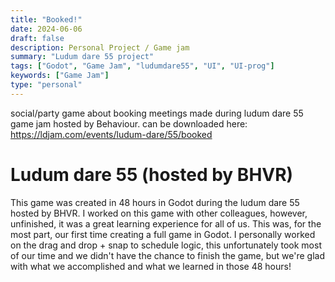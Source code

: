 ```yaml
---
title: "Booked!"
date: 2024-06-06
draft: false
description: Personal Project / Game jam
summary: "Ludum dare 55 project"
tags: ["Godot", "Game Jam", "ludumdare55", "UI", "UI-prog"]
keywords: ["Game Jam"]
type: "personal"
---
```

social/party game about booking meetings made during ludum dare 55 game jam hosted by Behaviour. can be downloaded here: https://ldjam.com/events/ludum-dare/55/booked
# Ludum dare 55 (hosted by BHVR)
This game was created in 48 hours in Godot during the ludum dare 55 hosted by BHVR. I worked on this game with other colleagues, however, unfinished, it was a great learning experience for all of us. This was, for the most part, our first time creating a full game in Godot. I personally worked on the drag and drop + snap to schedule logic, this unfortunately took most of our time and we didn't have the chance to finish the game, but we're glad with what we accomplished and what we learned in those 48 hours!